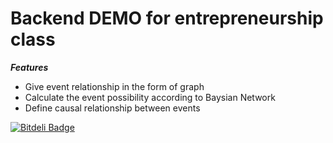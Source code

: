 # Backend DEMO for entrepreneurship class

***Features***

* Give event relationship in the form of graph
* Calculate the event possibility according to Baysian Network
* Define causal relationship between events


[![Bitdeli Badge](https://d2weczhvl823v0.cloudfront.net/njuprincerain/pie/trend.png)](https://bitdeli.com/free "Bitdeli Badge")

